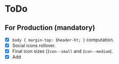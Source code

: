 # ToDo

## For Production (mandatory)

- [x] `body { margin-top: $header-ht; }` computation.
- [x] Social icons rollover.
- [x] Final icon sizes (`Icon--small` and `Icon--medium`).
- [x] Add <title> attr. to `.svg` files.
- [x] Refactor `.header` according to layout rules.
- [x] Remove minima theme styles (CSS).
- [x] Remove none used font faces (if any).
- [x] Replace `.icon--small` and `.icon--large` icons and sizes (take a look at
  `_icons.scss`).
- [x] Mobile styles (responsive).
- [x] Clean up none-used CSS (commented code).
- [ ] Create hamburger menu (mobile).
- [ ] Add `is-active` class to menu items: https://help.shopify.com/themes/liquid/filters/html-filters#script_tag
- [ ] Add `is-opaque` class to `header__nav`, when scroll > 0.
- [x] Minify, uglify, unify CSS files.
- [ ] Minify, uglify, unify JS files.
- [ ] Create new admin user (Rut): https://fricandorostisseria.admin.datocms.com/admin/users

## Bugs

- [ ] Solve `.heading-sub-category` background image issue. Try single image
  with `background-size: contain` and truncate text (single line).
- [ ] "Llámanos" is not visible in "call-us.png", because is white text over
  white background (small devices only).

## Improvements (optional)

- [ ] Remove minima theme?
- [ ] Change default locale from EN to ES.
- [ ] Move collections to specific folder: https://jekyllrb.com/docs/collections/
- [ ] Autoprefixer.
- [ ] Remove vendor-prefixes from `@mixin gradient-vertical` (if necessary).
- [ ] Check printed version.
